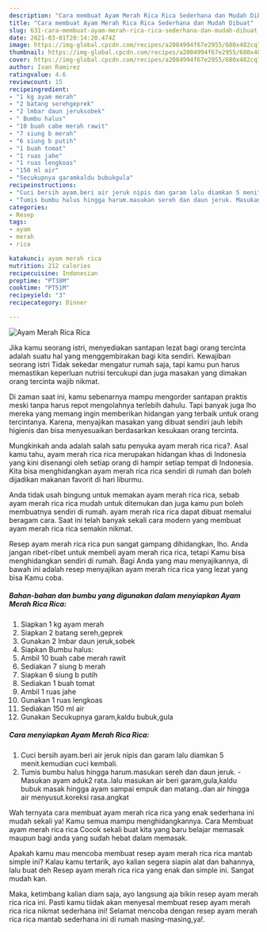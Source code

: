 ```yaml
---
description: "Cara membuat Ayam Merah Rica Rica Sederhana dan Mudah Dibuat"
title: "Cara membuat Ayam Merah Rica Rica Sederhana dan Mudah Dibuat"
slug: 631-cara-membuat-ayam-merah-rica-rica-sederhana-dan-mudah-dibuat
date: 2021-03-01T20:14:20.474Z
image: https://img-global.cpcdn.com/recipes/a2084994f67e2955/680x482cq70/ayam-merah-rica-rica-foto-resep-utama.jpg
thumbnail: https://img-global.cpcdn.com/recipes/a2084994f67e2955/680x482cq70/ayam-merah-rica-rica-foto-resep-utama.jpg
cover: https://img-global.cpcdn.com/recipes/a2084994f67e2955/680x482cq70/ayam-merah-rica-rica-foto-resep-utama.jpg
author: Ivan Ramirez
ratingvalue: 4.6
reviewcount: 15
recipeingredient:
- "1 kg ayam merah"
- "2 batang serehgeprek"
- "2 lmbar daun jeruksobek"
- " Bumbu halus"
- "10 buah cabe merah rawit"
- "7 siung b merah"
- "6 siung b putih"
- "1 buah tomat"
- "1 ruas jahe"
- "1 ruas lengkoas"
- "150 ml air"
- "Secukupnya garamkaldu bubukgula"
recipeinstructions:
- "Cuci bersih ayam.beri air jeruk nipis dan garam lalu diamkan 5 menit.kemudian cuci kembali."
- "Tumis bumbu halus hingga harum.masukan sereh dan daun jeruk. Masukan ayam aduk2 rata..lalu masukan air beri garam,gula,kaldu bubuk masak hingga ayam sampai empuk dan matang..dan air hingga air menyusut.koreksi rasa.angkat"
categories:
- Resep
tags:
- ayam
- merah
- rica

katakunci: ayam merah rica 
nutrition: 212 calories
recipecuisine: Indonesian
preptime: "PT38M"
cooktime: "PT51M"
recipeyield: "3"
recipecategory: Dinner

---
```



![Ayam Merah Rica Rica](https://img-global.cpcdn.com/recipes/a2084994f67e2955/680x482cq70/ayam-merah-rica-rica-foto-resep-utama.jpg)

Jika kamu seorang istri, menyediakan santapan lezat bagi orang tercinta adalah suatu hal yang menggembirakan bagi kita sendiri. Kewajiban seorang istri Tidak sekedar mengatur rumah saja, tapi kamu pun harus memastikan keperluan nutrisi tercukupi dan juga masakan yang dimakan orang tercinta wajib nikmat.

Di zaman  saat ini, kamu sebenarnya mampu mengorder santapan praktis meski tanpa harus repot mengolahnya terlebih dahulu. Tapi banyak juga lho mereka yang memang ingin memberikan hidangan yang terbaik untuk orang tercintanya. Karena, menyajikan masakan yang dibuat sendiri jauh lebih higienis dan bisa menyesuaikan berdasarkan kesukaan orang tercinta. 



Mungkinkah anda adalah salah satu penyuka ayam merah rica rica?. Asal kamu tahu, ayam merah rica rica merupakan hidangan khas di Indonesia yang kini disenangi oleh setiap orang di hampir setiap tempat di Indonesia. Kita bisa menghidangkan ayam merah rica rica sendiri di rumah dan boleh dijadikan makanan favorit di hari liburmu.

Anda tidak usah bingung untuk memakan ayam merah rica rica, sebab ayam merah rica rica mudah untuk ditemukan dan juga kamu pun boleh membuatnya sendiri di rumah. ayam merah rica rica dapat dibuat memalui beragam cara. Saat ini telah banyak sekali cara modern yang membuat ayam merah rica rica semakin nikmat.

Resep ayam merah rica rica pun sangat gampang dihidangkan, lho. Anda jangan ribet-ribet untuk membeli ayam merah rica rica, tetapi Kamu bisa menghidangkan sendiri di rumah. Bagi Anda yang mau menyajikannya, di bawah ini adalah resep menyajikan ayam merah rica rica yang lezat yang bisa Kamu coba.

<!--inarticleads1-->

##### Bahan-bahan dan bumbu yang digunakan dalam menyiapkan Ayam Merah Rica Rica:

1. Siapkan 1 kg ayam merah
1. Siapkan 2 batang sereh,geprek
1. Gunakan 2 lmbar daun jeruk,sobek
1. Siapkan  Bumbu halus:
1. Ambil 10 buah cabe merah rawit
1. Sediakan 7 siung b merah
1. Siapkan 6 siung b putih
1. Sediakan 1 buah tomat
1. Ambil 1 ruas jahe
1. Gunakan 1 ruas lengkoas
1. Sediakan 150 ml air
1. Gunakan Secukupnya garam,kaldu bubuk,gula




<!--inarticleads2-->

##### Cara menyiapkan Ayam Merah Rica Rica:

1. Cuci bersih ayam.beri air jeruk nipis dan garam lalu diamkan 5 menit.kemudian cuci kembali.
1. Tumis bumbu halus hingga harum.masukan sereh dan daun jeruk. - Masukan ayam aduk2 rata..lalu masukan air beri garam,gula,kaldu bubuk masak hingga ayam sampai empuk dan matang..dan air hingga air menyusut.koreksi rasa.angkat




Wah ternyata cara membuat ayam merah rica rica yang enak sederhana ini mudah sekali ya! Kamu semua mampu menghidangkannya. Cara Membuat ayam merah rica rica Cocok sekali buat kita yang baru belajar memasak maupun bagi anda yang sudah hebat dalam memasak.

Apakah kamu mau mencoba membuat resep ayam merah rica rica mantab simple ini? Kalau kamu tertarik, ayo kalian segera siapin alat dan bahannya, lalu buat deh Resep ayam merah rica rica yang enak dan simple ini. Sangat mudah kan. 

Maka, ketimbang kalian diam saja, ayo langsung aja bikin resep ayam merah rica rica ini. Pasti kamu tiidak akan menyesal membuat resep ayam merah rica rica nikmat sederhana ini! Selamat mencoba dengan resep ayam merah rica rica mantab sederhana ini di rumah masing-masing,ya!.

